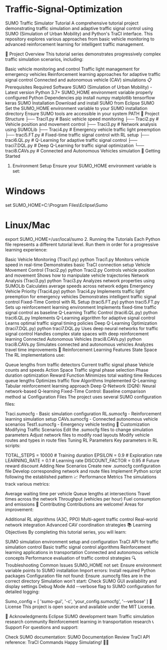 # Traffic-Signal-Optimization
SUMO Traffic Simulator Tutorial
A comprehensive tutorial project demonstrating traffic simulation and adaptive traffic signal control using SUMO (Simulation of Urban Mobility) and Python's TraCI interface. This repository explores various approaches from basic vehicle monitoring to advanced reinforcement learning for intelligent traffic management.

🚦 Project Overview
This tutorial series demonstrates progressively complex traffic simulation scenarios, including:

Basic vehicle monitoring and control
Traffic light management for emergency vehicles
Reinforcement learning approaches for adaptive traffic signal control
Connected and autonomous vehicle (CAV) simulations
📋 Prerequisites
Required Software
SUMO (Simulation of Urban Mobility) - Latest version
Python 3.7+
SUMO_HOME environment variable properly configured
Python Dependencies
pip install numpy matplotlib tensorflow keras
SUMO Installation
Download and install SUMO from Eclipse SUMO
Set the SUMO_HOME environment variable to your SUMO installation directory
Ensure SUMO tools are accessible in your system PATH
📁 Project Structure
├── Traci1.py          # Basic vehicle speed monitoring
├── Traci2.py          # Vehicle position and movement control
├── Traci3.py          # Network analysis using SUMOLib
├── Traci4.py          # Emergency vehicle traffic light preemption
├── traci5.FT.py       # Fixed-time traffic signal control with RL setup
├── traci6.QL.py       # Q-Learning for adaptive traffic signal control
├── traci7.DQL.py      # Deep Q-Learning for traffic signal optimization
└── traci8.CAVs.py     # Connected and Autonomous Vehicles simulation
🚀 Getting Started
1. Environment Setup
Ensure your SUMO_HOME environment variable is set:

# Windows
set SUMO_HOME=C:\Program Files\Eclipse\Sumo

# Linux/Mac
export SUMO_HOME=/usr/local/sumo
2. Running the Tutorials
Each Python file represents a different tutorial level. Run them in order for a progressive learning experience:

Basic Vehicle Monitoring (Traci1.py)
python Traci1.py
Monitors vehicle speed in real-time
Demonstrates basic TraCI connection setup
Vehicle Movement Control (Traci2.py)
python Traci2.py
Controls vehicle position and movement
Shows how to manipulate vehicle trajectories
Network Analysis (Traci3.py)
python Traci3.py
Analyzes network properties using SUMOLib
Calculates average speeds across network edges
Emergency Vehicle Priority (Traci4.py)
python Traci4.py
Implements traffic light preemption for emergency vehicles
Demonstrates intelligent traffic signal control
Fixed-Time Control with RL Setup (traci5.FT.py)
python traci5.FT.py
Sets up reinforcement learning environment
Implements fixed-time traffic signal control as baseline
Q-Learning Traffic Control (traci6.QL.py)
python traci6.QL.py
Implements Q-Learning algorithm for adaptive signal control
Learns optimal traffic signal timing policies
Deep Q-Learning Optimization (traci7.DQL.py)
python traci7.DQL.py
Uses deep neural networks for traffic signal control
Handles complex state spaces with deep reinforcement learning
Connected Autonomous Vehicles (traci8.CAVs.py)
python traci8.CAVs.py
Simulates connected and autonomous vehicles
Analyzes travel time improvements
🧠 Reinforcement Learning Features
State Space
The RL implementations use:

Queue lengths from traffic detectors
Current traffic signal phase
Vehicle counts and speeds
Action Space
Traffic signal phase selection
Phase duration optimization
Reward Function
Minimizes total waiting time
Reduces queue lengths
Optimizes traffic flow
Algorithms Implemented
Q-Learning: Tabular reinforcement learning approach
Deep Q-Network (DQN): Neural network-based Q-learning
Fixed-Time Control: Baseline comparison method
📊 Configuration Files
The project uses several SUMO configuration files:

Traci.sumocfg - Basic simulation configuration
RL.sumocfg - Reinforcement learning simulation setup
CAVs.sumocfg - Connected autonomous vehicle scenarios
Test1.sumocfg - Emergency vehicle testing
🔧 Customization
Modifying Traffic Scenarios
Edit the .sumocfg files to change simulation parameters
Adjust network files to modify road layouts
Modify vehicle routes and types in route files
Tuning RL Parameters
Key parameters in RL scripts:

TOTAL_STEPS = 10000      # Training duration
EPSILON = 0.9            # Exploration rate
LEARNING_RATE = 0.1      # Learning rate
DISCOUNT_FACTOR = 0.95   # Future reward discount
Adding New Scenarios
Create new .sumocfg configuration file
Develop corresponding network and route files
Implement Python script following the established pattern
📈 Performance Metrics
The simulations track various metrics:

Average waiting time per vehicle
Queue lengths at intersections
Travel times across the network
Throughput (vehicles per hour)
Fuel consumption and emissions
🤝 Contributing
Contributions are welcome! Areas for improvement:

Additional RL algorithms (A3C, PPO)
Multi-agent traffic control
Real-world network integration
Advanced CAV coordination strategies
📚 Learning Objectives
By completing this tutorial series, you will learn:

SUMO simulation environment setup and configuration
TraCI API for traffic simulation control
Basic traffic signal control algorithms
Reinforcement learning applications in transportation
Connected and autonomous vehicle concepts
Performance evaluation of traffic control strategies
🔍 Troubleshooting
Common Issues
SUMO_HOME not set: Ensure environment variable points to SUMO installation
Import errors: Install required Python packages
Configuration file not found: Ensure .sumocfg files are in the correct directory
Simulation won't start: Check SUMO GUI availability and display settings
Debug Mode
Add --verbose flag to SUMO configuration for detailed logging:

Sumo_config = [
    'sumo-gui',
    '-c', 'your_config.sumocfg',
    '--verbose'
]
📄 License
This project is open source and available under the MIT License.

🙏 Acknowledgments
Eclipse SUMO development team
Traffic simulation research community
Reinforcement learning in transportation research
📞 Support
For questions and support:

Check SUMO documentation: SUMO Documentation
Review TraCI API reference: TraCI Commands
Happy Simulating! 🚗💨
